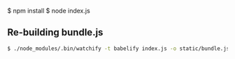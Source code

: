 $ npm install
$ node index.js

## Re-building bundle.js

```bash
$ ./node_modules/.bin/watchify -t babelify index.js -o static/bundle.js
```
